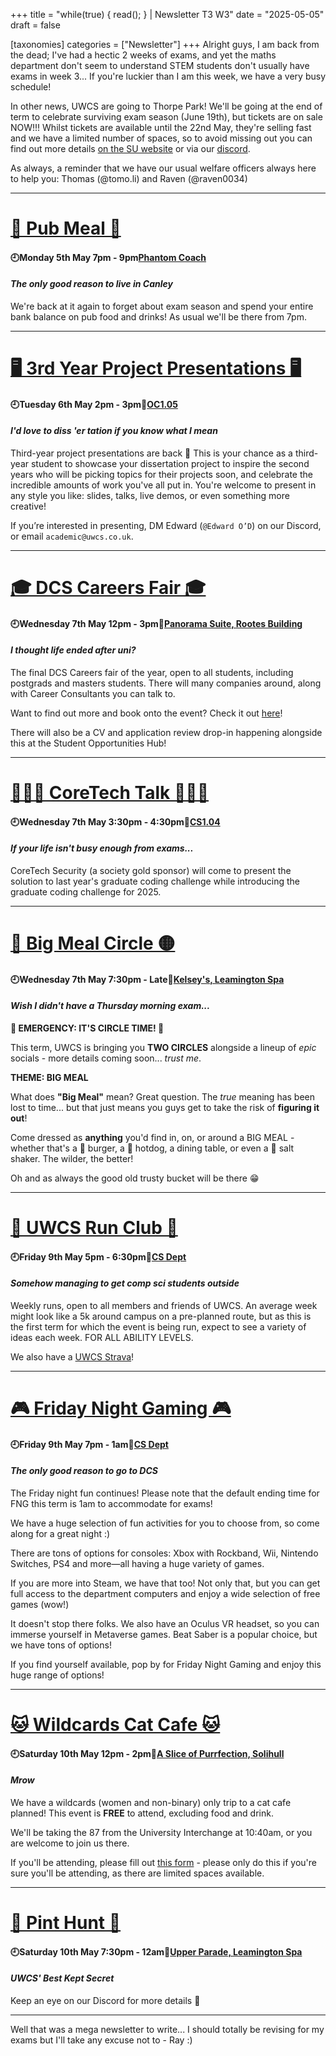 +++
title = "while(true) { read(); } | Newsletter T3 W3"
date = "2025-05-05"
draft = false

[taxonomies]
categories = ["Newsletter"]
+++
Alright guys, I am back from the dead; I've had a hectic 2 weeks of exams, and yet the maths department don't seem to understand STEM students don't usually have exams in week 3... If you're luckier than I am this week, we have a very busy schedule!

In other news, UWCS are going to Thorpe Park! We'll be going at the end of term to celebrate surviving exam season (June 19th), but tickets are on sale NOW!!! Whilst tickets are available until the 22nd May, they're selling fast and we have a limited number of spaces, so to avoid missing out you can find out more details [on the SU website](https://www.warwicksu.com/venues-events/events/4133/26986/) or via our [discord](https://discord.gg/NTDKwvakm6). 

As always, a reminder that we have our usual welfare officers always here to help you: Thomas (@tomo.li) and Raven (@raven0034)

--------------------------------------------------------------------------

# [🍺 Pub Meal 🍺](https://uwcs.co.uk/events/t3/repeat/pub-coach/)

#### 🕘Monday 5th May 7pm - 9pm[Phantom Coach](https://goo.gl/maps/wAptxmC4L7uajZEPA)
#### *The only good reason to live in Canley*

We're back at it again to forget about exam season and spend your entire bank balance on pub food and drinks! As usual we'll be there from 7pm. 

--------------------------------------------------------------------------

# [🖥️ 3rd Year Project Presentations 🖥️](https://uwcs.co.uk/events/t3/w3/3rd-year-project-presentations/)

#### 🕘Tuesday 6th May 2pm - 3pm📍[OC1.05](https://goo.gl/maps/wAptxmC4L7uajZEPA)
#### *I'd love to diss 'er tation if you know what I mean*

Third-year project presentations are back 🎉 This is your chance as a third-year student to showcase your dissertation project to inspire the second years who will be picking topics for their projects soon, and celebrate the incredible amounts of work you've all put in. You're welcome to present in any style you like: slides, talks, live demos, or even something more creative!

If you’re interested in presenting, DM Edward (`@Edward O’D`) on our Discord, or email `academic@uwcs.co.uk`.

--------------------------------------------------------------------------

# [🎓 DCS Careers Fair 🎓](https://uwcs.co.uk/events/t2/repeat/react/)

#### 🕘Wednesday 7th May 12pm - 3pm📍[Panorama Suite, Rootes Building](https://campus.warwick.ac.uk/search/623c88ca421e6f5928c0dccc?projectId=warwick)
#### *I thought life ended after uni?*

The final DCS Careers fair of the year, open to all students, including postgrads and masters students. There will many companies around, along with Career Consultants you can talk to.

Want to find out more and book onto the event? Check it out [here](https://myadvantage.warwick.ac.uk/students/events/Detail/3677123)!

There will also be a CV and application review drop-in happening alongside this at the Student Opportunities Hub!

--------------------------------------------------------------------------

# [👩🏻‍💻 CoreTech Talk 👩🏻‍💻](https://uwcs.co.uk/events/t3/w3/coretech-talk/)

#### 🕘Wednesday 7th May 3:30pm - 4:30pm📍[CS1.04](https://campus.warwick.ac.uk/search/623c888b421e6f5928c0d062?projectId=warwick)
#### *If your life isn't busy enough from exams...*

CoreTech Security (a society gold sponsor) will come to present the solution to last year's graduate coding challenge while introducing the graduate coding challenge for 2025.

--------------------------------------------------------------------------

# [🔵 Big Meal Circle 🟡](https://uwcs.co.uk/events/t3/w3/big-meal-circle/)

#### 🕘Wednesday 7th May 7:30pm - Late📍[Kelsey's, Leamington Spa](https://maps.app.goo.gl/p76GWhoRy8CZrQNc6)
#### *Wish I didn't have a Thursday morning exam...*

**🚨 EMERGENCY: IT'S CIRCLE TIME! 🚨**

This term, UWCS is bringing you **TWO CIRCLES** alongside a lineup of *epic* socials - more details coming soon... *trust me*.

**THEME: BIG MEAL**

What does **"Big Meal"** mean?
Great question. The *true* meaning has been lost to time... but that just means you guys get to take the risk of **figuring it out**!

Come dressed as **anything** you'd find in, on, or around a BIG MEAL - whether that's a 🍔 burger, a 🌭 hotdog, a dining table, or even a 🧂 salt shaker. The wilder, the better!

Oh and as always the good old trusty bucket will be there 😁

--------------------------------------------------------------------------

# [🏃 UWCS Run Club 🏃](https://uwcs.co.uk/events/t3/repeat/uwcs-run-club/)

#### 🕘Friday 9th May 5pm - 6:30pm📍[CS Dept](https://campus.warwick.ac.uk/?slid=23888)
#### *Somehow managing to get comp sci students outside*

Weekly runs, open to all members and friends of UWCS. An average week might look like a 5k around campus on a pre-planned route, but as this is the first term for which the event is being run, expect to see a variety of ideas each week. FOR ALL ABILITY LEVELS. 

We also have a [UWCS Strava](https://www.strava.com/clubs/1426021)!

--------------------------------------------------------------------------

# [🎮 Friday Night Gaming 🎮](https://uwcs.co.uk/events/t2/w6/fng/)

#### 🕘Friday 9th May 7pm - 1am📍[CS Dept](https://campus.warwick.ac.uk/?slid=23888)
#### *The only good reason to go to DCS*

The Friday night fun continues! Please note that the default ending time for FNG this term is 1am to accommodate for exams!

We have a huge selection of fun activities for you to choose from, so come along for a great night :)

There are tons of options for consoles: Xbox with Rockband, Wii, Nintendo Switches, PS4 and more—all having a huge variety of games.

If you are more into Steam, we have that too! Not only that, but you can get full access to the department computers and enjoy a wide selection of free games (wow!)

It doesn't stop there folks. We also have an Oculus VR headset, so you can immerse yourself in Metaverse games. Beat Saber is a popular choice, but we have tons of options!

If you find yourself available, pop by for Friday Night Gaming and enjoy this huge range of options!

--------------------------------------------------------------------------

# [🐱 Wildcards Cat Cafe 🐱](https://uwcs.co.uk/events/t3/w3/cat-cafe-wildcards-event/)

#### 🕘Saturday 10th May 12pm - 2pm📍[A Slice of Purrfection, Solihull](https://maps.app.goo.gl/2a31a7HkSbEMtxtG7)
#### *Mrow*

We have a wildcards (women and non-binary) only trip to a cat cafe planned! This event is **FREE** to attend, excluding food and drink.

We'll be taking the 87 from the University Interchange at 10:40am, or you are welcome to join us there.

If you'll be attending, please fill out [this form](https://forms.gle/qYnX7Hyh25pUqcbZA) - please only do this if you're sure you'll be attending, as there are limited spaces available. 

--------------------------------------------------------------------------

# [🍺 Pint Hunt 🍺](https://uwcs.co.uk/events/t3/w3/pint-hunt/)

#### 🕘Saturday 10th May 7:30pm - 12am📍[Upper Parade, Leamington Spa](https://maps.app.goo.gl/CdggoyYPCbvjzCty8)
#### *UWCS' Best Kept Secret*

Keep an eye on our Discord for more details 👀

--------------------------------------------------------------------------

Well that was a mega newsletter to write... I should totally be revising for my exams but I'll take any excuse not to - Ray :)
